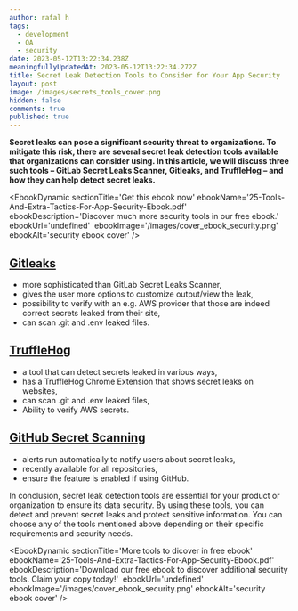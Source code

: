 ```yaml
---
author: rafal h
tags:
  - development
  - QA
  - security
date: 2023-05-12T13:22:34.238Z
meaningfullyUpdatedAt: 2023-05-12T13:22:34.272Z
title: Secret Leak Detection Tools to Consider for Your App Security
layout: post
image: /images/secrets_tools_cover.png
hidden: false
comments: true
published: true
---
```

**Secret leaks can pose a significant security threat to organizations. To mitigate this risk, there are several secret leak detection tools available that organizations can consider using. In this article, we will discuss three such tools – GitLab Secret Leaks Scanner, Gitleaks, and TruffleHog – and how they can help detect secret leaks.**

<EbookDynamic sectionTitle='Get this ebook now' ebookName='25-Tools-And-Extra-Tactics-For-App-Security-Ebook.pdf' ebookDescription='Discover much more security tools in our free ebook.'  ebookUrl='undefined'  ebookImage='/images/cover_ebook_security.png' ebookAlt='security ebook cover' />

## [Gitleaks](https://gitleaks.io/)

* more sophisticated than GitLab Secret Leaks Scanner,
* gives the user more options to customize output/view the leak,
* possibility to verify with an e.g. AWS provider that those are indeed correct secrets leaked from their site,
* can scan .git and .env leaked files.

## [TruffleHog](https://trufflesecurity.com/trufflehog/)

* a tool that can detect secrets leaked in various ways,
* has a TruffleHog Chrome Extension that shows secret leaks on websites,
* can scan .git and .env leaked files,
* Ability to verify AWS secrets.

## [GitHub Secret Scanning](https://docs.github.com/en/code-security/secret-scanning/about-secret-scanning)

* alerts run automatically to notify users about secret leaks,
* recently available for all repositories,
* ensure the feature is enabled if using GitHub.

In conclusion, secret leak detection tools are essential for your product or organization to ensure its data security. By using these tools, you can detect and prevent secret leaks and protect sensitive information. You can choose any of the tools mentioned above depending on their specific requirements and security needs.

<EbookDynamic sectionTitle='More tools to dicover in free ebook' ebookName='25-Tools-And-Extra-Tactics-For-App-Security-Ebook.pdf' ebookDescription='Download our free ebook to discover additional security tools. Claim your copy today!'  ebookUrl='undefined'  ebookImage='/images/cover_ebook_security.png' ebookAlt='security ebook cover' />
